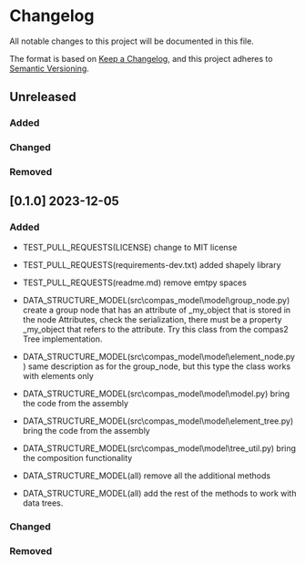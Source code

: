 # Changelog

All notable changes to this project will be documented in this file.

The format is based on [Keep a Changelog](https://keepachangelog.com/en/1.0.0/),
and this project adheres to [Semantic Versioning](https://semver.org/spec/v2.0.0.html).

## Unreleased

### Added

### Changed

### Removed


## [0.1.0] 2023-12-05

### Added

* TEST_PULL_REQUESTS(LICENSE) change to MIT license
* TEST_PULL_REQUESTS(requirements-dev.txt) added shapely library
* TEST_PULL_REQUESTS(readme.md) remove emtpy spaces

* DATA_STRUCTURE_MODEL(src\compas_model\model\group_node.py) create a group node that has an attribute of _my_object that is stored in the node Attributes, check the serialization, there must be a property _my_object that refers to the attribute. Try this class from the compas2 Tree implementation.
* DATA_STRUCTURE_MODEL(src\compas_model\model\element_node.py) same description as for the group_node, but this type the class works with elements only
* DATA_STRUCTURE_MODEL(src\compas_model\model\model.py) bring the code from the assembly
* DATA_STRUCTURE_MODEL(src\compas_model\model\element_tree.py) bring the code from the assembly
* DATA_STRUCTURE_MODEL(src\compas_model\model\tree_util.py) bring the composition functionality
* DATA_STRUCTURE_MODEL(all) remove all the additional methods
* DATA_STRUCTURE_MODEL(all) add the rest of the methods to work with data trees.

### Changed

### Removed
